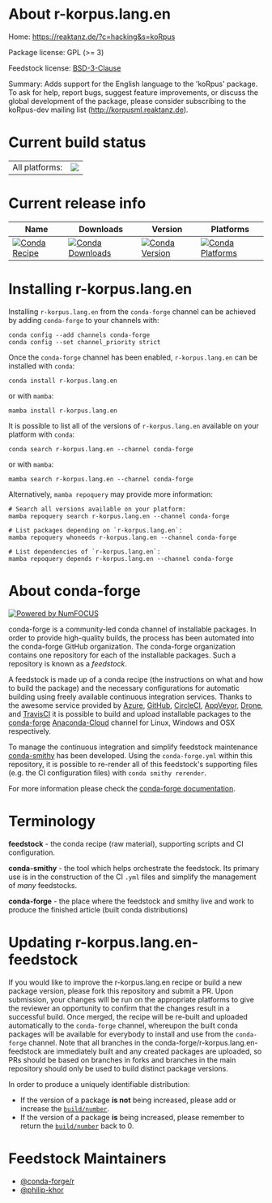 About r-korpus.lang.en
======================

Home: https://reaktanz.de/?c=hacking&s=koRpus

Package license: GPL (>= 3)

Feedstock license: [BSD-3-Clause](https://github.com/conda-forge/r-korpus.lang.en-feedstock/blob/main/LICENSE.txt)

Summary: Adds support for the English language to the 'koRpus' package. To ask for help, report bugs, suggest feature improvements, or discuss the global development of the package, please consider subscribing to the koRpus-dev mailing list (<http://korpusml.reaktanz.de>).

Current build status
====================


<table><tr><td>All platforms:</td>
    <td>
      <a href="https://dev.azure.com/conda-forge/feedstock-builds/_build/latest?definitionId=7440&branchName=main">
        <img src="https://dev.azure.com/conda-forge/feedstock-builds/_apis/build/status/r-korpus.lang.en-feedstock?branchName=main">
      </a>
    </td>
  </tr>
</table>

Current release info
====================

| Name | Downloads | Version | Platforms |
| --- | --- | --- | --- |
| [![Conda Recipe](https://img.shields.io/badge/recipe-r--korpus.lang.en-green.svg)](https://anaconda.org/conda-forge/r-korpus.lang.en) | [![Conda Downloads](https://img.shields.io/conda/dn/conda-forge/r-korpus.lang.en.svg)](https://anaconda.org/conda-forge/r-korpus.lang.en) | [![Conda Version](https://img.shields.io/conda/vn/conda-forge/r-korpus.lang.en.svg)](https://anaconda.org/conda-forge/r-korpus.lang.en) | [![Conda Platforms](https://img.shields.io/conda/pn/conda-forge/r-korpus.lang.en.svg)](https://anaconda.org/conda-forge/r-korpus.lang.en) |

Installing r-korpus.lang.en
===========================

Installing `r-korpus.lang.en` from the `conda-forge` channel can be achieved by adding `conda-forge` to your channels with:

```
conda config --add channels conda-forge
conda config --set channel_priority strict
```

Once the `conda-forge` channel has been enabled, `r-korpus.lang.en` can be installed with `conda`:

```
conda install r-korpus.lang.en
```

or with `mamba`:

```
mamba install r-korpus.lang.en
```

It is possible to list all of the versions of `r-korpus.lang.en` available on your platform with `conda`:

```
conda search r-korpus.lang.en --channel conda-forge
```

or with `mamba`:

```
mamba search r-korpus.lang.en --channel conda-forge
```

Alternatively, `mamba repoquery` may provide more information:

```
# Search all versions available on your platform:
mamba repoquery search r-korpus.lang.en --channel conda-forge

# List packages depending on `r-korpus.lang.en`:
mamba repoquery whoneeds r-korpus.lang.en --channel conda-forge

# List dependencies of `r-korpus.lang.en`:
mamba repoquery depends r-korpus.lang.en --channel conda-forge
```


About conda-forge
=================

[![Powered by
NumFOCUS](https://img.shields.io/badge/powered%20by-NumFOCUS-orange.svg?style=flat&colorA=E1523D&colorB=007D8A)](https://numfocus.org)

conda-forge is a community-led conda channel of installable packages.
In order to provide high-quality builds, the process has been automated into the
conda-forge GitHub organization. The conda-forge organization contains one repository
for each of the installable packages. Such a repository is known as a *feedstock*.

A feedstock is made up of a conda recipe (the instructions on what and how to build
the package) and the necessary configurations for automatic building using freely
available continuous integration services. Thanks to the awesome service provided by
[Azure](https://azure.microsoft.com/en-us/services/devops/), [GitHub](https://github.com/),
[CircleCI](https://circleci.com/), [AppVeyor](https://www.appveyor.com/),
[Drone](https://cloud.drone.io/welcome), and [TravisCI](https://travis-ci.com/)
it is possible to build and upload installable packages to the
[conda-forge](https://anaconda.org/conda-forge) [Anaconda-Cloud](https://anaconda.org/)
channel for Linux, Windows and OSX respectively.

To manage the continuous integration and simplify feedstock maintenance
[conda-smithy](https://github.com/conda-forge/conda-smithy) has been developed.
Using the ``conda-forge.yml`` within this repository, it is possible to re-render all of
this feedstock's supporting files (e.g. the CI configuration files) with ``conda smithy rerender``.

For more information please check the [conda-forge documentation](https://conda-forge.org/docs/).

Terminology
===========

**feedstock** - the conda recipe (raw material), supporting scripts and CI configuration.

**conda-smithy** - the tool which helps orchestrate the feedstock.
                   Its primary use is in the construction of the CI ``.yml`` files
                   and simplify the management of *many* feedstocks.

**conda-forge** - the place where the feedstock and smithy live and work to
                  produce the finished article (built conda distributions)


Updating r-korpus.lang.en-feedstock
===================================

If you would like to improve the r-korpus.lang.en recipe or build a new
package version, please fork this repository and submit a PR. Upon submission,
your changes will be run on the appropriate platforms to give the reviewer an
opportunity to confirm that the changes result in a successful build. Once
merged, the recipe will be re-built and uploaded automatically to the
`conda-forge` channel, whereupon the built conda packages will be available for
everybody to install and use from the `conda-forge` channel.
Note that all branches in the conda-forge/r-korpus.lang.en-feedstock are
immediately built and any created packages are uploaded, so PRs should be based
on branches in forks and branches in the main repository should only be used to
build distinct package versions.

In order to produce a uniquely identifiable distribution:
 * If the version of a package **is not** being increased, please add or increase
   the [``build/number``](https://docs.conda.io/projects/conda-build/en/latest/resources/define-metadata.html#build-number-and-string).
 * If the version of a package **is** being increased, please remember to return
   the [``build/number``](https://docs.conda.io/projects/conda-build/en/latest/resources/define-metadata.html#build-number-and-string)
   back to 0.

Feedstock Maintainers
=====================

* [@conda-forge/r](https://github.com/conda-forge/r/)
* [@philip-khor](https://github.com/philip-khor/)

